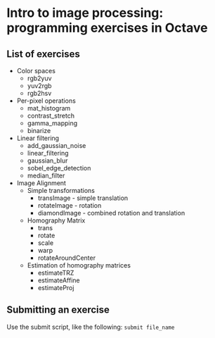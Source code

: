 # Intro to image processing: programming exercises in Octave


## List of exercises
* Color spaces
  * rgb2yuv
  * yuv2rgb
  * rgb2hsv
* Per-pixel operations
  * mat_histogram
  * contrast_stretch
  * gamma_mapping
  * binarize
* Linear filtering
  * add_gaussian_noise
  * linear_filtering
  * gaussian_blur
  * sobel_edge_detection
  * median_filter 
* Image Alignment
  * Simple transformations
    * transImage - simple translation
    * rotateImage - rotation
    * diamondImage - combined rotation and translation
  * Homography Matrix
    * trans
    * rotate
    * scale
    * warp
    * rotateAroundCenter
  * Estimation of homography matrices
    * estimateTRZ
    * estimateAffine
    * estimateProj

## Submitting an exercise
Use the submit script, like the following: `submit file_name`
